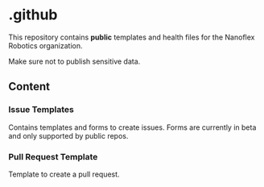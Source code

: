 # .github

This repository contains **public** templates and health files for the Nanoflex Robotics organization.

Make sure not to publish sensitive data.

## Content

### Issue Templates

Contains templates and forms to create issues. Forms are currently in beta and only supported by public repos.

### Pull Request Template

Template to create a pull request.
